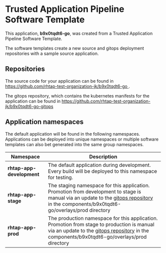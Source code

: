 # Trusted Application Pipeline Software Template

This application, **b9x0tqdt6-go**, was created from a Trusted Application Pipeline Software Template.

The software templates create a new source and gitops deployment repositories with a sample source application. 

## Repositories

The source code for your application can be found in [https://github.com/rhtap-test-organization-jk/b9x0tqdt6-go ](https://github.com/rhtap-test-organization-jk/b9x0tqdt6-go ).
 
The gitops repository, which contains the kubernetes manifests for the application can be found in 
[https://github.com/rhtap-test-organization-jk/b9x0tqdt6-go-gitops ](https://github.com/rhtap-test-organization-jk/b9x0tqdt6-go-gitops ) 

## Application namespaces 

The default application will be found in the following namespaces. Applications can be deployed into unique namespaces or multiple software templates can also bet generated into the same group namespaces.  

|  Namespace   |  Description   |  
| -------- | -------- |   
| **rhtap-app-development** | The default application during development. Every build will be deployed to this namespace for testing. | 
| **rhtap-app-stage** | The staging namespace for this application. Promotion from development to stage is manual via an update to the [gitops repository](https://github.com/rhtap-test-organization-jk/b9x0tqdt6-go-gitops ) in the components/b9x0tqdt6-go/overlays/prod directory |  
| **rhtap-app-prod** | The production namespace for this application. Promotion from stage to production is manual via an update to the [gitops repository](https://github.com/rhtap-test-organization-jk/b9x0tqdt6-go-gitops ) in the components/b9x0tqdt6-go/overlays/prod directory | 
